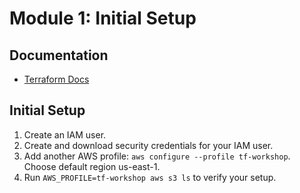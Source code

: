 # Module 1: Initial Setup

## Documentation
* [Terraform Docs](https://www.terraform.io/docs/index.html)

## Initial Setup
1. Create an IAM user.
1. Create and download security credentials for your IAM user.
1. Add another AWS profile: `aws configure --profile tf-workshop`. Choose default region us-east-1.
1. Run `AWS_PROFILE=tf-workshop aws s3 ls` to verify your setup.
